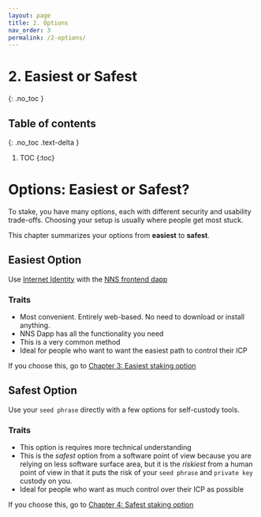 ```yaml
---
layout: page
title: 2. Options
nav_order: 3
permalink: /2-options/
---
```


# 2. Easiest or Safest
{: .no_toc }

## Table of contents
{: .no_toc .text-delta }

1. TOC
{:toc}

# Options: Easiest or Safest?

To stake, you have many options, each with different security and usability trade-offs. Choosing your setup is usually where people get most stuck. 

This chapter summarizes your options from **easiest** to **safest**.

## Easiest Option

 Use [Internet Identity](https://medium.com/dfinity/internet-identity-the-end-of-usernames-and-passwords-ff45e4861bf7) with the [NNS frontend dapp](https://nns.ic0.app/)

### Traits

* Most convenient. Entirely web-based. No need to download or install anything.
* NNS Dapp has all the functionality you need
* This is a very common method
* Ideal for people who want to want the easiest path to control their ICP

If you choose this, go to [Chapter 3: Easiest staking option](../3-easiest-staking-option/3-easiest-staking-option.md)

## Safest Option

Use your `seed phrase` directly with a few options for self-custody tools.

### Traits

* This option is requires more technical understanding 
* This is the *safest* option from a software point of view because you are relying on less software surface area, but it is the *riskiest* from a human point of view in that it puts the risk of your `seed phrase` and `private key` custody on you.
* Ideal for people who want as much control over their ICP as possible

If you choose this, go to [Chapter 4: Safest staking option](../4-safest-staking-option/4-safest-staking-option.md)

   

